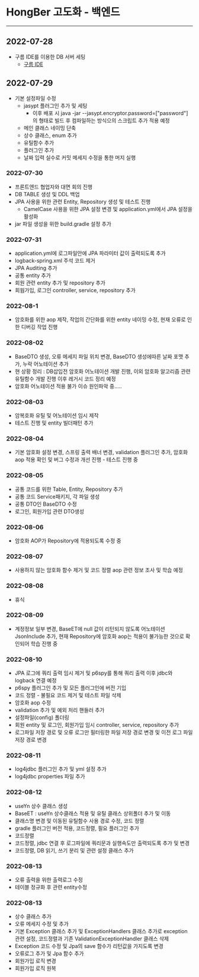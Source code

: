 # HongBer 고도화 - 백엔드
___
## 2022-07-28
+ 구름 IDE를 이용한 DB 서버 세팅
  + [구름 IDE](https://goorm.co)
## 2022-07-29
+ 기본 설정파일 수정
  + jasypt 플러그인 추가 및 세팅
    + 이후 배포 시 java -jar --jasypt.encryptor.password=["password"] 의 형태로 빌드 후 컴파일하는 방식으의 스크립트 추가 적용 예정
  + 메인 클래스 네이밍 단축
  + 상수 클래스, enum 추가
  + 유틸함수 추가
  + 플러그인 추가
  + 날짜 입력 실수로 커밋 메세지 수정을 통한 머지 실행
### 2022-07-30
+ 프론트엔드 협업자와 대면 회의 진행
+ DB TABLE 생성 및 DDL 백업
+ JPA 사용을 위한 관련 Entity, Repository 생성 및 테스트 진행
  + CamelCase 사용을 위한 JPA 설정 변경 및 application.yml에서 JPA 설정을 활성화
+ jar 파일 생성을 위한 build.gradle 설정 추가
### 2022-07-31
+ application.yml에 로그파일안에 JPA 파라미터 값이 출력되도록 추가
+ logback-spring.xml 주석 코드 제거
+ JPA Auditing 추가
+ 공통 entity 추가
+ 회원 관련 entity 추가 및 repository 추가
+ 회웝가입, 로그인 controller, service, repository 추가
### 2022-08-1
+ 암호화를 위한 aop 제작, 작업의 간단화를 위한 entity 네이밍 수정, 현재 오류로 인한 디버깅 작업 진행
### 2022-08-02
+ BaseDTO 생성, 오류 메세지 파일 위치 변경, BaseDTO 생성에따른 날짜 포맷 추가, 누락 어노테이션 추가
+ 현 상황 정리 : DB삽입전 암호화 어노테이션 개발 진행, 이외 암호화 알고리즘 관련 유틸함수 개발 진행 이후 레거시 코드 정리 예정
+ 암호화 어노테이션 적용 불가 이슈 원인파악 중.....
### 2022-08-03
+ 암복호화 유틸 및 어노테이션 임시 제작
+ 테스트 진행 및 entity 빌더패턴 추가
### 2022-08-04
+ 기본 암호화 설정 변경, 스프링 출력 배너 변경, validation 플러그인 추가, 암호화 aop 적용 확인 및 버그 수정과 개선 진행 - 테스트 진행 중
### 2022-08-05
+ 공통 코드를 위한 Table, Entity, Repository 추가
+ 공통 코드 Service패키지, 각 파일 생성
+ 공통 DTO인 BaseDTO 수정
+ 로그인, 회원가입 관련 DTO생성
### 2022-08-06
+ 암호화 AOP가 Repository에 적용되도록 수정 중
### 2022-08-07
+ 사용하지 않는 암호화 함수 제거 및 코드 정렬 aop 관련 정보 조사 및 학습 예정
### 2022-08-08
+ 휴식
### 2022-08-09
+ 계정정보 일부 변경, BaseET에 null 값이 리턴되지 않도록 어노테이션 JsonInclude 추가, 현재 Repository에 암호화 aop는 적용이 불가능한 것으로 확인되어 학습 진행 중
### 2022-08-10
+ JPA 로그에 쿼리 출력 임시 제거 및 p6spy를 통해 쿼리 출력 이후 jdbc와 logback 연결 예정
+ p6spy 플러그인 추가 및 모든 플러그인에 버전 기입
+ 코드 정렬 - 불필요 코드 제거 및 테스트 파일 삭제
+ 암호화 aop 수정
+ validation 추가 및 예외 처리 핸들러 추가
+ 설정파일(config) 폴더링
+ 회원 entity 및 로그인, 회원가입 임시 controller, service, repository 추가
+ 로그파일 저장 경로 및 오류 로그만 필터링한 파일 저장 경로 변경 및 이전 로그 파일 저장 경로 변경
### 2022-08-11
+ log4jdbc 플러그인 추가 및 yml 설정 추가
+ log4jdbc properties 파일 추가
### 2022-08-12
+ useYn 상수 클래스 생성
+ BaseET : useYn 상수클래스 적용 및 유틸 클래스 상위폴더 추가 및 이동
+ 클래스명 변경 및 이동된 유틸함수 사용 경로 수정, 코드 정렬
+ gradle 플러그인 버전 적용, 코드정렬, 필요 플러그인 추가
+ 코드정렬
+ 코드정렬, jdbc 연결 후 로그파일에 쿼리문과 실행속도만 출력되도록 추가 및 변경
+ 코드정렬, DB 읽기, 쓰기 분리 및 관련 설정 클래스 추가
### 2022-08-13
+ 오류 출력을 위한 출력로그 수정
+ 테이블 정규화 후 관련 entity수정
### 2022-08-13
+ 상수 클래스 추가
+ 오류 메세지 수정 및 추가
+ 기본 Exception 클래스 추가 및 ExceptionHandlers 클래스 추가로 exception 관련 설정, 코드정렬과 기존 ValidationExceptionHandler 클래스 삭제
+ Exception 코드 수정 및 Jpa의 save 함수가 리턴값을 가지도록 변경
+ 오류로그 추가 및 Jpa 함수 추가
+ 회원가입 로직 변경
+ 회원가입 로직 원복